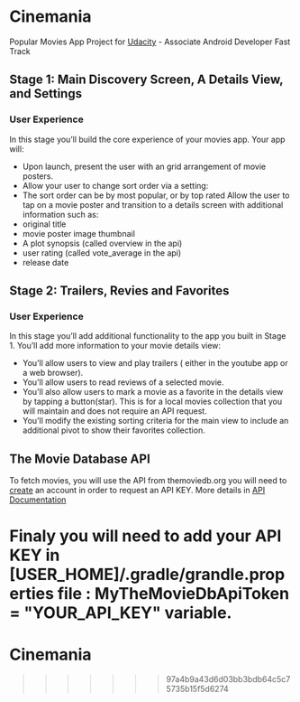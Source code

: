 # Cinemania

Popular Movies App Project for [Udacity](https://www.udacity.com/) - Associate Android Developer Fast Track 

## Stage 1:  Main Discovery Screen, A Details View, and Settings

### User Experience

In this stage you’ll build the core experience of your movies app.
Your app will:
  * Upon launch, present the user with an grid arrangement of movie posters.
  * Allow your user to change sort order via a setting:
  * The sort order can be by most popular, or by top rated
Allow the user to tap on a movie poster and transition to a details screen with additional information such as:
  * original title
  * movie poster image thumbnail
  * A plot synopsis (called overview in the api)
  * user rating (called vote_average in the api)
  * release date
  
## Stage 2:  Trailers, Revies and Favorites

### User Experience

In this stage you’ll add additional functionality to the app you built in Stage 1.
You’ll add more information to your movie details view:
  * You’ll allow users to view and play trailers ( either in the youtube app or a web browser).
  * You’ll allow users to read reviews of a selected movie.
  * You’ll also allow users to mark a movie as a favorite in the details view by tapping a button(star). This is for a local movies collection that you will maintain and does not require an API request.
  * You’ll modify the existing sorting criteria for the main view to include an additional pivot to show their favorites collection.
  
## The Movie Database API
To fetch movies, you will use the API from themoviedb.org you will need to [create](https://www.themoviedb.org/account/signup) an account in order to request an API KEY. More details in [API Documentation](https://developers.themoviedb.org/3/getting-started)

Finaly you will need to add your API KEY in [USER_HOME]/.gradle/grandle.properties file : MyTheMovieDbApiToken = "YOUR_API_KEY" variable.
=======
# Cinemania
>>>>>>> 97a4b9a43d6d03bb3bdb64c5c75735b15f5d6274
